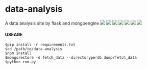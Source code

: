 data-analysis
=============

A data analysis site by flask and mongoengine
<img src="https://dl.dropboxusercontent.com/u/95512723/images/6.png" border="0" />
<img src="https://dl.dropboxusercontent.com/u/95512723/images/7.png" border="0" />
<img src="https://dl.dropboxusercontent.com/u/95512723/images/8.png" border="0" />
<img src="https://dl.dropboxusercontent.com/u/95512723/images/9.png" border="0" />
<img src="https://dl.dropboxusercontent.com/u/95512723/images/10.png" border="0" />
<img src="https://dl.dropboxusercontent.com/u/95512723/images/11.png" border="0" />
<img src="https://dl.dropboxusercontent.com/u/95512723/images/12.png" border="0" />


#### USEAGE

```
$pip install -r requirements.txt
$cd /path/to/data-analysis
$npm install
$mongorestore -d fetch_data --directoryperdb dump/fetch_data
$python run.py
```
